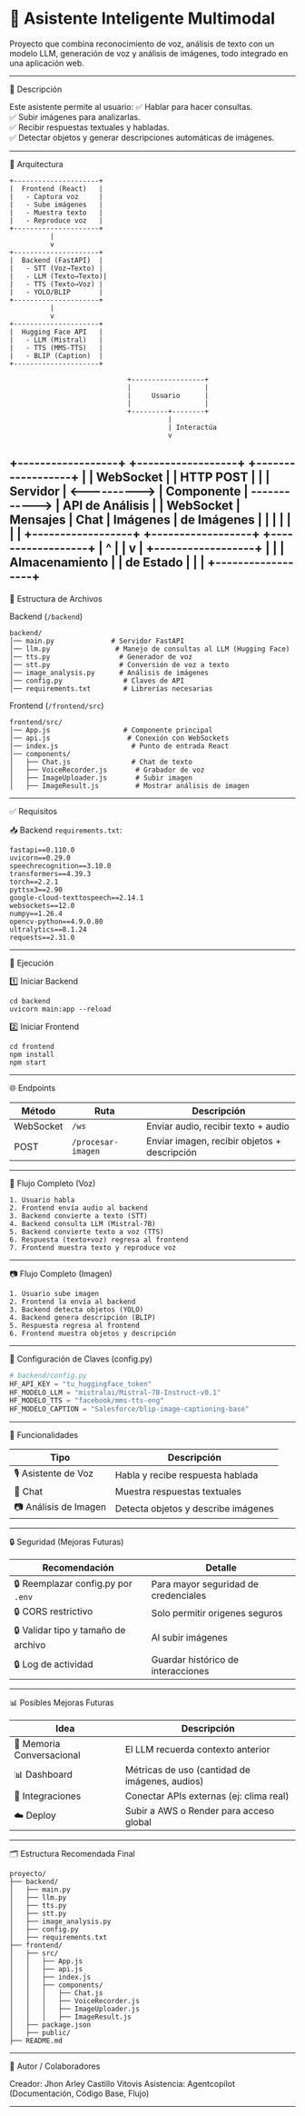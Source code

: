 # 📖 Asistente Inteligente Multimodal

Proyecto que combina reconocimiento de voz, análisis de texto con un modelo LLM, generación de voz y análisis de imágenes, todo integrado en una aplicación web.

---

📌 Descripción

Este asistente permite al usuario:
✅ Hablar para hacer consultas.  
✅ Subir imágenes para analizarlas.  
✅ Recibir respuestas textuales y habladas.  
✅ Detectar objetos y generar descripciones automáticas de imágenes.

---

📌 Arquitectura

```
+---------------------+
|  Frontend (React)   |
|   - Captura voz     |
|   - Sube imágenes   |
|   - Muestra texto   |
|   - Reproduce voz   |
+---------------------+
          |
          v
+---------------------+
|  Backend (FastAPI)  |
|   - STT (Voz→Texto) |
|   - LLM (Texto→Texto)|
|   - TTS (Texto→Voz) |
|   - YOLO/BLIP       |
+---------------------+
          |
          v
+---------------------+
|  Hugging Face API   |
|   - LLM (Mistral)   |
|   - TTS (MMS-TTS)   |
|   - BLIP (Caption)  |
+---------------------+
```

                                 +------------------+
                                 |                  |
                                 |     Usuario      |
                                 |                  |
                                 +---------+--------+
                                           |
                                           | Interactúa
                                           v
+------------------+              +------------------+               +------------------+
|                  |  WebSocket   |                  |  HTTP POST    |                  |
|  Servidor        | <----------> |  Componente      | ------------> |  API de Análisis |
|  WebSocket       |  Mensajes    |  Chat            |  Imágenes     |  de Imágenes     |
|                  |              |                  |               |                  |
+------------------+              +------------------+               +------------------+
                                      |       ^
                                      |       |
                                      v       |
                             +------------------+
                             |                  |
                             |  Almacenamiento  |
                             |  de Estado       |
                             |                  |
                             +------------------+
---

📂 Estructura de Archivos

Backend (`/backend`)

```
backend/
│── main.py              # Servidor FastAPI
│── llm.py                # Manejo de consultas al LLM (Hugging Face)
│── tts.py                 # Generador de voz
│── stt.py                 # Conversión de voz a texto
│── image_analysis.py      # Análisis de imágenes
│── config.py               # Claves de API
│── requirements.txt        # Librerías necesarias
```

Frontend (`/frontend/src`)

```
frontend/src/
│── App.js                  # Componente principal
│── api.js                   # Conexión con WebSockets
│── index.js                  # Punto de entrada React
│── components/
│   ├── Chat.js               # Chat de texto
│   ├── VoiceRecorder.js       # Grabador de voz
│   ├── ImageUploader.js       # Subir imagen
│   ├── ImageResult.js         # Mostrar análisis de imagen
```

---

✅ Requisitos

📥 Backend
`requirements.txt`:
```
fastapi==0.110.0
uvicorn==0.29.0
speechrecognition==3.10.0
transformers==4.39.3
torch==2.2.1
pyttsx3==2.90
google-cloud-texttospeech==2.14.1
websockets==12.0
numpy==1.26.4
opencv-python==4.9.0.80
ultralytics==8.1.24
requests==2.31.0
```

---

🚀 Ejecución

1️⃣ Iniciar Backend
```
cd backend
uvicorn main:app --reload
```

2️⃣ Iniciar Frontend
```
cd frontend
npm install
npm start
```

---

🌐 Endpoints

| Método | Ruta | Descripción |
|---|---|---|
| WebSocket | `/ws` | Enviar audio, recibir texto + audio |
| POST | `/procesar-imagen` | Enviar imagen, recibir objetos + descripción |

---

💬 Flujo Completo (Voz)

```
1. Usuario habla
2. Frontend envía audio al backend
3. Backend convierte a texto (STT)
4. Backend consulta LLM (Mistral-7B)
5. Backend convierte texto a voz (TTS)
6. Respuesta (texto+voz) regresa al frontend
7. Frontend muestra texto y reproduce voz
```

---

📷 Flujo Completo (Imagen)

```
1. Usuario sube imagen
2. Frontend la envía al backend
3. Backend detecta objetos (YOLO)
4. Backend genera descripción (BLIP)
5. Respuesta regresa al frontend
6. Frontend muestra objetos y descripción
```

---

🔑 Configuración de Claves (config.py)

```python
# backend/config.py
HF_API_KEY = "tu_huggingface_token"
HF_MODELO_LLM = "mistralai/Mistral-7B-Instruct-v0.1"
HF_MODELO_TTS = "facebook/mms-tts-eng"
HF_MODELO_CAPTION = "Salesforce/blip-image-captioning-base"
```

---

📌 Funcionalidades

| Tipo | Descripción |
|---|---|
| 🎙️ Asistente de Voz | Habla y recibe respuesta hablada |
| 💬 Chat | Muestra respuestas textuales |
| 📷 Análisis de Imagen | Detecta objetos y describe imágenes |

---

🔒 Seguridad (Mejoras Futuras)

| Recomendación | Detalle |
|---|---|
| 🔒 Reemplazar config.py por `.env` | Para mayor seguridad de credenciales |
| 🔒 CORS restrictivo | Solo permitir origenes seguros |
| 🔒 Validar tipo y tamaño de archivo | Al subir imágenes |
| 🔒 Log de actividad | Guardar histórico de interacciones |

---

📊 Posibles Mejoras Futuras

| Idea | Descripción |
|---|---|
| 🧠 Memoria Conversacional | El LLM recuerda contexto anterior |
| 📊 Dashboard | Métricas de uso (cantidad de imágenes, audios) |
| 🔗 Integraciones | Conectar APIs externas (ej: clima real) |
| ☁️ Deploy | Subir a AWS o Render para acceso global |

---

🗂️ Estructura Recomendada Final

```
proyecto/
├── backend/
│   ├── main.py
│   ├── llm.py
│   ├── tts.py
│   ├── stt.py
│   ├── image_analysis.py
│   ├── config.py
│   ├── requirements.txt
├── frontend/
│   ├── src/
│   │   ├── App.js
│   │   ├── api.js
│   │   ├── index.js
│   │   ├── components/
│   │   │   ├── Chat.js
│   │   │   ├── VoiceRecorder.js
│   │   │   ├── ImageUploader.js
│   │   │   ├── ImageResult.js
│   ├── package.json
│   ├── public/
├── README.md
```

---

🎁 Autor / Colaboradores

Creador: Jhon Arley Castillo Vitovis
Asistencia: Agentcopilot (Documentación, Código Base, Flujo)

---
